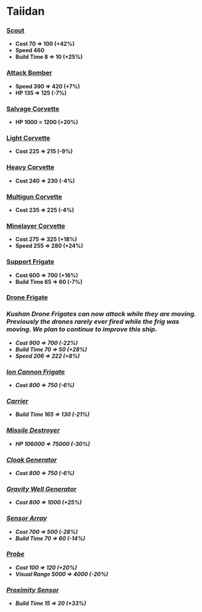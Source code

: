 # <b><strong>Taiidan<strong><b>
### <ins>Scout<ins>
- Cost 70 => 100 (+42%)
- Speed 460
- Build Time 8 => 10 (+25%)
### <ins>Attack Bomber<ins>
- Speed 390 => 420 (+7%)
- HP 135 => 125 (-7%)
### <ins>Salvage Corvette<ins>
- HP 1000 = 1200 (+20%)
### <ins>Light Corvette<ins>
- Cost 225 => 215 (-9%)
### <ins>Heavy Corvette<ins>
- Cost 240 => 230 (-4%)
### <ins>Multigun Corvette<ins>
- Cost 235 => 225 (-4%)
### <ins>Minelayer Corvette<ins>
- Cost 275 => 325 (+18%)
- Speed 255 => 280 (+24%)
### <ins>Support Frigate<ins>
- Cost 600 => 700 (+16%)
- Build Time 65 => 60 (-7%)
### <ins>Drone Frigate<ins>
### <i>Kushan Drone Frigates can now attack while they are moving. Previously the drones rarely ever fired while the frig was moving. We plan to continue to improve this ship.<i>
- Cost 900 => 700 (-22%)
- Build Time 70 => 50 (+28%)
- Speed 206 => 222 (+8%)
### <ins>Ion Cannon Frigate<ins>
- Cost 800 => 750 (-6%)
### <ins>Carrier<ins>
- Build Time 165 => 130 (-21%) 
### <ins>Missile Destroyer<ins>
- HP 106000 => 75000 (-30%)
### <ins>Cloak Generator<ins>
- Cost 800 => 750 (-6%)
### <ins>Gravity Well Generator<ins>
- Cost 800 => 1000 (+25%)
### <ins>Sensor Array<ins>
- Cost 700 => 500 (-28%)
- Build Time 70 => 60 (-14%)
 ### <ins>Probe<ins>
 - Cost 100 => 120 (+20%)
 - Visual Range 5000 => 4000 (-20%)
  ### <ins>Proximity Sensor<ins>
 - Build Time 15 => 20 (+33%)
